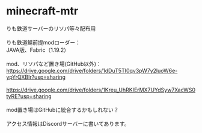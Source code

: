# minecraft-mtr
りも鉄道サーバーのリソパ等々配布用<br>
<br>
りも鉄道鯖前提modローダー：<br>
JAVA版、Fabric（1.19.2）<br>
<br>
mod、リソパなど置き場(GitHub以外)：<br>
https://drive.google.com/drive/folders/1dDuT5TI0qv3pW7y2luoW6e-ypYrQXBIr?usp=sharing<br>
<br>
https://drive.google.com/drive/folders/1Kreu_UhRKIErMX7UYdSyw7XacWS0tyRE?usp=sharing<br>
<br>
mod置き場はGitHubに統合するかもしれない？<br>
<br>
アクセス情報はDiscordサーバーに書いてあります。
